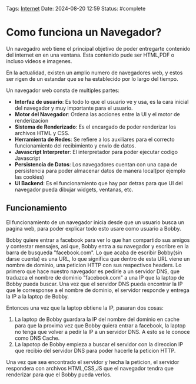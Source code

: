 Tags: [Internet](../Indexes/Internet.md) Date: 2024-08-20 12:59 Status:
#complete

# Como funciona un Navegador?

Un navegadro web tiene el principal objetivo de poder entregarte contenido del
internet en en una ventana. Esta contenido pude ser HTML,PDF o incluso videos e
imagenes.

En la actualidad, existen un amplio numero de navegadores web, y estos ser rigen
de un estandar que se ha establecido por lo largo del tiempo.

Un navegador web consta de multiples partes:

- **Interfaz de usuario**: Es todo lo que el usuario ve y usa, es la cara
  inicial del navegador y muy importante para el usuario.
- **Motor del Navegador**: Ordena las acciones entre la UI y el motor de
  renderizacion
- **Sistema de Renderizado**: Es el encargado de poder renderizar los archivos
  HTML y CSS.
- **Herramienta de Redes**: Se refiere a los auxiliares para el correcto
  funcionamiento del recibimiento y envio de datos.
- **Javascript Interpreter**: El interpretador para poder ejecutar codigo
  Javascript
- **Persistencia de Datos**: Los navegadores cuentan con una capa de
  persistencia para poder almacenar datos de manera local(por ejemplo las
  cookies)
- **UI Backend**: Es el funcionamiento que hay por detras para que UI del
  navegador pueda dibujar widgets, ventanas, etc.

## Funcionamiento

El funcionamiento de un navegador inicia desde que un usuario busca un pagina
web, para poder explicar todo esto usare como usuario a Bobby.

Bobby quiere entrar a facebook para ver lo que han compartido sus amigos y
contestar mensajes, asi que, Bobby entra a su navegador y escribre en la barra
de busqueda "facebook.com". Lo que acaba de escribir Bobby(sin darse cuenta) es
una URL, lo que significa que dentro de esta URL viene un nombre de dominio, una
peticion HTTP con sus respectivos headers. Lo primero que hace nuestro navegador
es pedirle a un servidor DNS, que traduzca el nombre de dominio "facebook.com" a
una IP que la laptop de Bobby pueda buscar. Una vez que el servidor DNS pueda
encontrar la IP que le corresponse a el nombre de dominio, el servidor responde
y entrega la IP a la laptop de Bobby.

Entonces una vez que la laptop obtiene la IP, pasaran dos cosas:

1. La laptop de Bobby guardara la IP del nombre del dominio en cache para que la
   proxima vez que Bobby quiera entrar a facebook, la laptop no tenga que volver
   a pedir la IP a un servidor DNS. A esto se le conoce como DNS Cache.
2. La lapotop de Bobby empieza a buscar el servidor con la direccion IP que
   recibio del servidor DNS para poder hacerle la peticion HTTP.

Una vez que sea encontrado el servidor y hecha la peticion, el servidor
respondera con archivos HTML,CSS,JS que el navegador tendra que renderizar para
que el Bobby pueda verlos.

